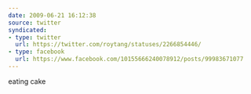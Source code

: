 ```yaml
---
date: 2009-06-21 16:12:38
source: twitter
syndicated:
- type: twitter
  url: https://twitter.com/roytang/statuses/2266854446/
- type: facebook
  url: https://www.facebook.com/10155666240078912/posts/99983671077
---
```


eating cake